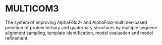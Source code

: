 # MULTICOM3
The system of improving AlphaFold2- and AlphaFold-multimer-based predition of protein tertiary and quaternary structures by multiple sequene alignment sampling, template identification, model evaluation and model refinement.
